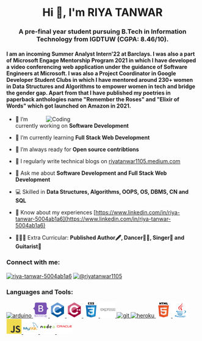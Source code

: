 <h1 align="center">Hi 👋, I'm RIYA TANWAR</h1>
<h3 align="center">A pre-final year student pursuing B.Tech in Information Technology from IGDTUW (CGPA: 8.46/10).</h3>
<h4> I am an incoming Summer Analyst Intern'22 at Barclays. I was also a part of Microsoft Engage Mentorship Program 2021 in which I have developed a video conferencing web application under the guidance of Software Engineers at Microsoft. I was also a Project Coordinator in Google Developer Student Clubs in which I have mentored around 230+ women in Data Structures and Algorithms to empower women in tech and bridge the gender gap. Apart from that I have published my poetries in paperback anthologies name "Remember the Roses" and "Elixir of Words" which got launched on Amazon in 2021.</h4>

<img align="right" alt="Coding" width="400" src="https://cdn.dribbble.com/users/2646423/screenshots/5507196/computer.gif">

- 🔭 I’m currently working on **Software Development**

- 🌱 I’m currently learning **Full Stack Web Development**

- 🤩 I’m always ready for **Open source contribtions**

- 📝 I regularly write technical blogs on [riyatanwar1105.medium.com](riyatanwar1105.medium.com)

- 💬 Ask me about **Software Development and Full Stack Web Development**

- 💻 Skilled in **Data Structures, Algorithms, OOPS, OS, DBMS, CN and SQL**

- 📄 Know about my experiences [https://www.linkedin.com/in/riya-tanwar-5004ab1a6](https://www.linkedin.com/in/riya-tanwar-5004ab1a6)

- 🏃🏻‍♂️ Extra Curricular: **Published Author🖋, Dancer💃🏻, Singer🎤 and Guitarist🎸**

<h3 align="left">Connect with me:</h3>
<p align="left">
<a href="https://linkedin.com/in/riya-tanwar-5004ab1a6" target="blank"><img align="center" src="https://raw.githubusercontent.com/rahuldkjain/github-profile-readme-generator/master/src/images/icons/Social/linked-in-alt.svg" alt="riya-tanwar-5004ab1a6" height="30" width="40" /></a>
<a href="https://medium.com/@riyatanwar1105" target="blank"><img align="center" src="https://raw.githubusercontent.com/rahuldkjain/github-profile-readme-generator/master/src/images/icons/Social/medium.svg" alt="@riyatanwar1105" height="30" width="40" /></a>
</p>

<h3 align="left">Languages and Tools:</h3>
<p align="left"> <a href="https://www.arduino.cc/" target="_blank" rel="noreferrer"> <img src="https://cdn.worldvectorlogo.com/logos/arduino-1.svg" alt="arduino" width="40" height="40"/> </a> <a href="https://getbootstrap.com" target="_blank" rel="noreferrer"> <img src="https://raw.githubusercontent.com/devicons/devicon/master/icons/bootstrap/bootstrap-plain-wordmark.svg" alt="bootstrap" width="40" height="40"/> </a> <a href="https://www.cprogramming.com/" target="_blank" rel="noreferrer"> <img src="https://raw.githubusercontent.com/devicons/devicon/master/icons/c/c-original.svg" alt="c" width="40" height="40"/> </a> <a href="https://www.w3schools.com/cpp/" target="_blank" rel="noreferrer"> <img src="https://raw.githubusercontent.com/devicons/devicon/master/icons/cplusplus/cplusplus-original.svg" alt="cplusplus" width="40" height="40"/> </a> <a href="https://www.w3schools.com/css/" target="_blank" rel="noreferrer"> <img src="https://raw.githubusercontent.com/devicons/devicon/master/icons/css3/css3-original-wordmark.svg" alt="css3" width="40" height="40"/> </a> <a href="https://expressjs.com" target="_blank" rel="noreferrer"> <img src="https://raw.githubusercontent.com/devicons/devicon/master/icons/express/express-original-wordmark.svg" alt="express" width="40" height="40"/> </a> <a href="https://git-scm.com/" target="_blank" rel="noreferrer"> <img src="https://www.vectorlogo.zone/logos/git-scm/git-scm-icon.svg" alt="git" width="40" height="40"/> </a> <a href="https://heroku.com" target="_blank" rel="noreferrer"> <img src="https://www.vectorlogo.zone/logos/heroku/heroku-icon.svg" alt="heroku" width="40" height="40"/> </a> <a href="https://www.w3.org/html/" target="_blank" rel="noreferrer"> <img src="https://raw.githubusercontent.com/devicons/devicon/master/icons/html5/html5-original-wordmark.svg" alt="html5" width="40" height="40"/> </a> <a href="https://www.java.com" target="_blank" rel="noreferrer"> <img src="https://raw.githubusercontent.com/devicons/devicon/master/icons/java/java-original.svg" alt="java" width="40" height="40"/> </a> <a href="https://developer.mozilla.org/en-US/docs/Web/JavaScript" target="_blank" rel="noreferrer"> <img src="https://raw.githubusercontent.com/devicons/devicon/master/icons/javascript/javascript-original.svg" alt="javascript" width="40" height="40"/> </a> <a href="https://www.mysql.com/" target="_blank" rel="noreferrer"> <img src="https://raw.githubusercontent.com/devicons/devicon/master/icons/mysql/mysql-original-wordmark.svg" alt="mysql" width="40" height="40"/> </a> <a href="https://nodejs.org" target="_blank" rel="noreferrer"> <img src="https://raw.githubusercontent.com/devicons/devicon/master/icons/nodejs/nodejs-original-wordmark.svg" alt="nodejs" width="40" height="40"/> </a> <a href="https://www.oracle.com/" target="_blank" rel="noreferrer"> <img src="https://raw.githubusercontent.com/devicons/devicon/master/icons/oracle/oracle-original.svg" alt="oracle" width="40" height="40"/> </a> </p>
